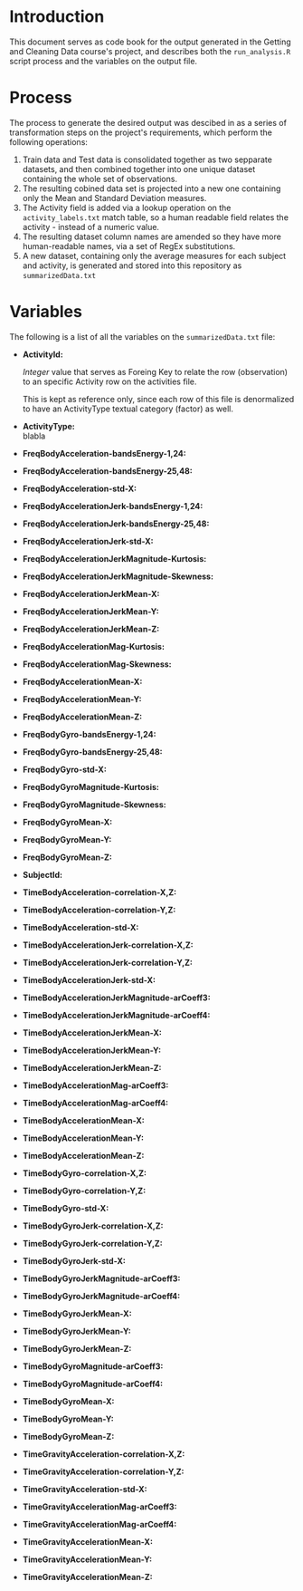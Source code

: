 # Introduction

This document serves as code book for the output generated in the Getting and Cleaning Data course's project, and describes both the `run_analysis.R` script process and the variables on the output file.

# Process

The process to generate the desired output was descibed in as a series of transformation steps on the project's requirements, which perform the following operations:

1. Train data and Test data is consolidated together as two sepparate datasets, and then combined together into one unique dataset containing the whole set of observations.
2. The resulting cobined data set is projected into a new one containing only the Mean and Standard Deviation measures.
3. The Activity field is added via a lookup operation on the `activity_labels.txt` match table, so a human readable field relates the activity - instead of a numeric value.
4. The resulting dataset column names are amended so they have more human-readable names, via a set of RegEx substitutions.
5. A new dataset, containing only the average measures for each subject and activity, is generated and stored into this repository as `summarizedData.txt`

# Variables

The following is a list of all the variables on the `summarizedData.txt` file:

* **ActivityId:**  
   
   *Integer* value that serves as Foreing Key to relate the row (observation) to an specific Activity row on the activities file.  
   
   This is kept as reference only, since each row of this file is denormalized to have an ActivityType textual category (factor) as well.  
* **ActivityType:**  
  blabla
* **FreqBodyAcceleration-bandsEnergy-1,24:**
* **FreqBodyAcceleration-bandsEnergy-25,48:**
* **FreqBodyAcceleration-std-X:**
* **FreqBodyAccelerationJerk-bandsEnergy-1,24:**
* **FreqBodyAccelerationJerk-bandsEnergy-25,48:**
* **FreqBodyAccelerationJerk-std-X:**
* **FreqBodyAccelerationJerkMagnitude-Kurtosis:**
* **FreqBodyAccelerationJerkMagnitude-Skewness:**
* **FreqBodyAccelerationJerkMean-X:**
* **FreqBodyAccelerationJerkMean-Y:**
* **FreqBodyAccelerationJerkMean-Z:**
* **FreqBodyAccelerationMag-Kurtosis:**
* **FreqBodyAccelerationMag-Skewness:**
* **FreqBodyAccelerationMean-X:**
* **FreqBodyAccelerationMean-Y:**
* **FreqBodyAccelerationMean-Z:**
* **FreqBodyGyro-bandsEnergy-1,24:**
* **FreqBodyGyro-bandsEnergy-25,48:**
* **FreqBodyGyro-std-X:**
* **FreqBodyGyroMagnitude-Kurtosis:**
* **FreqBodyGyroMagnitude-Skewness:**
* **FreqBodyGyroMean-X:**
* **FreqBodyGyroMean-Y:**
* **FreqBodyGyroMean-Z:**
* **SubjectId:**
* **TimeBodyAcceleration-correlation-X,Z:**
* **TimeBodyAcceleration-correlation-Y,Z:**
* **TimeBodyAcceleration-std-X:**
* **TimeBodyAccelerationJerk-correlation-X,Z:**
* **TimeBodyAccelerationJerk-correlation-Y,Z:**
* **TimeBodyAccelerationJerk-std-X:**
* **TimeBodyAccelerationJerkMagnitude-arCoeff3:**
* **TimeBodyAccelerationJerkMagnitude-arCoeff4:**
* **TimeBodyAccelerationJerkMean-X:**
* **TimeBodyAccelerationJerkMean-Y:**
* **TimeBodyAccelerationJerkMean-Z:**
* **TimeBodyAccelerationMag-arCoeff3:**
* **TimeBodyAccelerationMag-arCoeff4:**
* **TimeBodyAccelerationMean-X:**
* **TimeBodyAccelerationMean-Y:**
* **TimeBodyAccelerationMean-Z:**
* **TimeBodyGyro-correlation-X,Z:**
* **TimeBodyGyro-correlation-Y,Z:**
* **TimeBodyGyro-std-X:**
* **TimeBodyGyroJerk-correlation-X,Z:**
* **TimeBodyGyroJerk-correlation-Y,Z:**
* **TimeBodyGyroJerk-std-X:**
* **TimeBodyGyroJerkMagnitude-arCoeff3:**
* **TimeBodyGyroJerkMagnitude-arCoeff4:**
* **TimeBodyGyroJerkMean-X:**
* **TimeBodyGyroJerkMean-Y:**
* **TimeBodyGyroJerkMean-Z:**
* **TimeBodyGyroMagnitude-arCoeff3:**
* **TimeBodyGyroMagnitude-arCoeff4:**
* **TimeBodyGyroMean-X:**
* **TimeBodyGyroMean-Y:**
* **TimeBodyGyroMean-Z:**
* **TimeGravityAcceleration-correlation-X,Z:**
* **TimeGravityAcceleration-correlation-Y,Z:**
* **TimeGravityAcceleration-std-X:**
* **TimeGravityAccelerationMag-arCoeff3:**
* **TimeGravityAccelerationMag-arCoeff4:**
* **TimeGravityAccelerationMean-X:**
* **TimeGravityAccelerationMean-Y:**
* **TimeGravityAccelerationMean-Z:**

